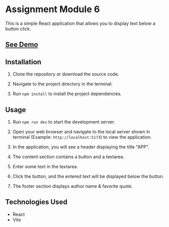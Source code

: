 # Assignment Module 6

This is a simple React application that allows you to display text below a button click.

## [See Demo](https://assignment-module-6.vercel.app)


## Installation

1. Clone the repository or download the source code.

2. Navigate to the project directory in the terminal.

3. Run `npm install` to install the project dependencies.

## Usage

1. Run `npm run dev` to start the development server.

2. Open your web browser and navigate to the local server shown in terminal (Example: `http://localhost:5173`) to view the application.

3. In the application, you will see a header displaying the title "APP".

4. The content section contains a button and a textarea.

5. Enter some text in the textarea.

6. Click the button, and the entered text will be displayed below the button.

8. The footer section displays author name & favorite quote.

## Technologies Used

- React
- Vite
